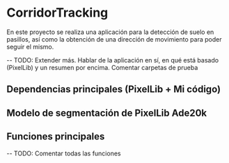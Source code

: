 # CorridorTracking
En este proyecto se realiza una aplicación para la detección de suelo en pasillos, así como la obtención de una dirección de movimiento para poder seguir el mismo.

-- TODO: Extender más. Hablar de la aplicación en sí, en qué está basado (PixelLib) y un resumen por encima. Comentar carpetas de prueba

## Dependencias principales (PixelLib + Mi código)

## Modelo de segmentación de PixelLib Ade20k

## Funciones principales

-- TODO: Comentar todas las funciones
